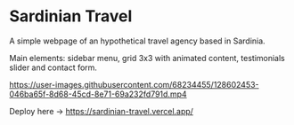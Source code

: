 # Sardinian Travel
A simple webpage of an hypothetical travel agency based in Sardinia.

Main elements: sidebar menu, grid 3x3 with animated content, testimonials slider and contact form.

https://user-images.githubusercontent.com/68234455/128602453-046ba65f-8d68-45cd-8e71-69a232fd791d.mp4

Deploy here -> https://sardinian-travel.vercel.app/
